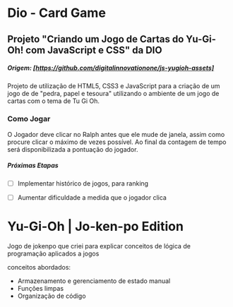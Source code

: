 # Dio - Card Game
## Projeto "Criando um Jogo de Cartas do Yu-Gi-Oh! com JavaScript e CSS" da DIO

##### Origem: [https://github.com/digitalinnovationone/js-yugioh-assets]

Projeto de utilização de HTML5, CSS3 e JavaScript para a criação de um jogo de de "pedra, papel e tesoura" utilizando o ambiente de um jogo de cartas com o tema de Tu Gi Oh.

### Como Jogar
O Jogador deve clicar no Ralph antes que ele mude de janela, assim como procure clicar o máximo de vezes possível.
Ao final da contagem de tempo será disponibilizada a pontuação do jogador.

##### Próximas Etapas
- [ ] Implementar histórico de jogos, para ranking
- [ ] Aumentar dificuldade a medida que o jogador clica


# Yu-Gi-Oh | Jo-ken-po Edition

Jogo de jokenpo que criei para explicar conceitos de lógica de programação aplicados a jogos

conceitos abordados:

- Armazenamento e gerenciamento de estado manual
- Funções limpas
- Organização de código
